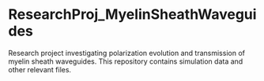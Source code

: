# ResearchProj_MyelinSheathWaveguides
Research project investigating polarization evolution and transmission of myelin sheath waveguides. This repository contains simulation data and other relevant files.
